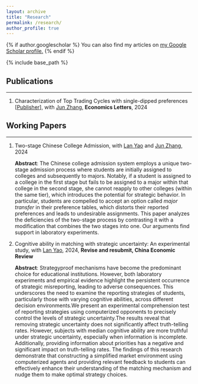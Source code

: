 ```yaml
---
layout: archive
title: "Research"
permalink: /research/
author_profile: true
---
```


{% if author.googlescholar %}
  You can also find my articles on <u><a href="{{author.googlescholar}}">my Google Scholar profile</a>.</u>
{% endif %}

{% include base_path %}

<div><h2> Publications </h2></div>
<hr style="border-color:black;">



1. Characterization of Top Trading Cycles with single-dipped preferences [<a href="https://doi.org/10.1016/j.econlet.2024.111822" target="_blank">Publisher</a>], with  <a href="https://junzhangecon.weebly.com/" target="_blank">Jun Zhang</a>, **Economics Letters**, 2024 




<div><h2> Working Papers </h2> </div>
<hr style="border-color:black;">

1. Two-stage Chinese College Admission, with <a href="https://econ.sufe.edu.cn/32/38/c12676a209464/page.htm" target="_blank">Lan Yao</a> and <a href="https://junzhangecon.weebly.com/" target="_blank">Jun Zhang</a>, 2024
   
   **Abstract**: The Chinese college admission system employs a unique two-stage admission process where students are initially assigned to colleges and subsequently to majors. Notably, if a student is assigned to a college in the first stage but fails to be assigned to a major within that college in the second stage, she cannot reapply to other colleges (within the same tier), which introduces the potential for strategic behavior. In particular, students are compelled to accept an option called *major transfer* in their preference tables, which distorts their reported preferences and leads to undesirable assignments. This paper analyzes the deficiencies of the two-stage process by contrasting it with a modification that combines the two stages into one. Our arguments find support in laboratory experiments.

2. Cognitive ability in matching with strategic uncertainty: An experimental study, with <a href="https://econ.sufe.edu.cn/32/38/c12676a209464/page.htm" target="_blank">Lan Yao</a>, 2024, **Revise and resubmit, China Economic Review** 

   **Abstract**: Strategyproof mechanisms have become the predominant choice for educational institutions.  However, both laboratory experiments and empirical evidence highlight the persistent occurrence of strategic misreporting, leading to adverse consequences. This underscores the need to examine the reporting strategies of students, particularly those with varying cognitive abilities, across different decision environments.We present an experimental comprehension test of reporting strategies using computerized opponents to precisely control the levels of strategic uncertainty.The results reveal that removing strategic uncertainty does not significantly affect truth-telling rates. However, subjects with median cognitive ability are more truthful under strategic uncertainty, especially when information is incomplete. Additionally, providing information about priorities has a negative and significant impact on truth-telling rates.  The findings of this research demonstrate that constructing a simplified market environment using computerized agents and providing relevant feedback to students can effectively enhance their understanding of the matching mechanism and nudge them to make optimal strategy choices.




